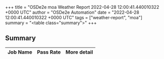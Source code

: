 +++
title = "OSDe2e moa Weather Report 2022-04-28 12:00:41.440010322 +0000 UTC"
author = "OSDe2e Automation"
date = "2022-04-28 12:00:41.440010322 +0000 UTC"
tags = ["weather-report", "moa"]
summary = "<table class=\"summary\"></table>"
+++
## Summary

| Job Name | Pass Rate | More detail |
|----------|-----------|-------------|




